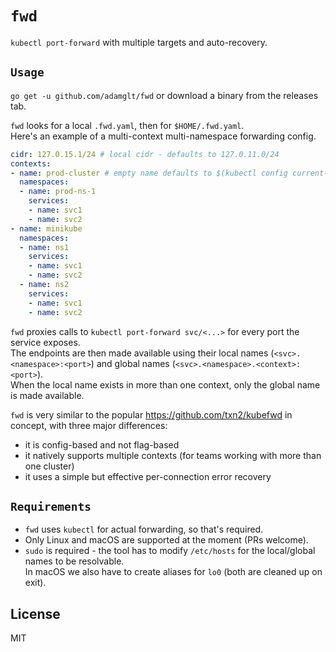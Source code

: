 # `fwd`

`kubectl port-forward` with multiple targets and auto-recovery. 


## `Usage`

`go get -u github.com/adamglt/fwd` or download a binary from the releases tab.

`fwd` looks for a local `.fwd.yaml`, then for `$HOME/.fwd.yaml`.  
Here's an example of a multi-context multi-namespace forwarding config.

```yaml
cidr: 127.0.15.1/24 # local cidr - defaults to 127.0.11.0/24
contexts:
- name: prod-cluster # empty name defaults to $(kubectl config current-context)
  namespaces:
  - name: prod-ns-1
    services:
    - name: svc1
    - name: svc2
- name: minikube
  namespaces:
  - name: ns1
    services:
    - name: svc1
    - name: svc2
  - name: ns2
    services:
    - name: svc1
    - name: svc2

``` 

`fwd` proxies calls to `kubectl port-forward svc/<...>` for every port the service exposes.  
The endpoints are then made available using their local names (`<svc>.<namespace>:<port>`) and global names (`<svc>.<namespace>.<context>:<port>`).  
When the local name exists in more than one context, only the global name is made available.

`fwd` is very similar to the popular https://github.com/txn2/kubefwd in concept, with three major differences:
- it is config-based and not flag-based
- it natively supports multiple contexts (for teams working with more than one cluster)
- it uses a simple but effective per-connection error recovery

## `Requirements`

- `fwd` uses `kubectl` for actual forwarding, so that's required.
- Only Linux and macOS are supported at the moment (PRs welcome). 
- `sudo` is required - the tool has to modify `/etc/hosts` for the local/global names to be resolvable.  
In macOS we also have to create aliases for `lo0` (both are cleaned up on exit).

## License

MIT